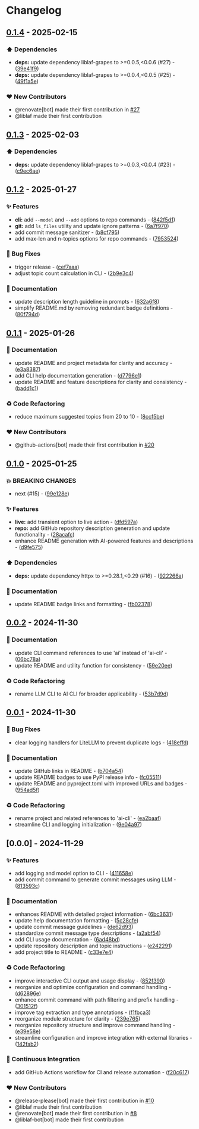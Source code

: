 # Changelog

## [0.1.4](https://github.com/liblaf/lime/compare/v0.1.3..v0.1.4) - 2025-02-15

### ⬆️ Dependencies

- **deps:** update dependency liblaf-grapes to >=0.0.5,<0.0.6 (#27) - ([39e41f9](https://github.com/liblaf/lime/commit/39e41f96013647c2d3f2975e56c28befa3e5e0dd))
- **deps:** update dependency liblaf-grapes to >=0.0.4,<0.0.5 (#25) - ([49f1a5e](https://github.com/liblaf/lime/commit/49f1a5eda51fa4c75391394d149676594ca5d7f9))

### ❤️ New Contributors

- @renovate[bot] made their first contribution in [#27](https://github.com/liblaf/lime/pull/27)
- @liblaf made their first contribution

## [0.1.3](https://github.com/liblaf/lime/compare/v0.1.2..v0.1.3) - 2025-02-03

### ⬆️ Dependencies

- **deps:** update dependency liblaf-grapes to >=0.0.3,<0.0.4 (#23) - ([c9ec6ae](https://github.com/liblaf/lime/commit/c9ec6ae8c23ef22ecbec4553a1242fe15f1d7143))

## [0.1.2](https://github.com/liblaf/lime/compare/v0.1.1..v0.1.2) - 2025-01-27

### ✨ Features

- **cli:** add `--model` and `--add` options to repo commands - ([842f5d1](https://github.com/liblaf/lime/commit/842f5d11ae4adc77b0cb0f8bb0e21217ad2a6c51))
- **git:** add `ls_files` utility and update ignore patterns - ([6a7f970](https://github.com/liblaf/lime/commit/6a7f97040eb4dfb4b7c235ef22a2d718fbbc0849))
- add commit message sanitizer - ([b8cf795](https://github.com/liblaf/lime/commit/b8cf795c3eae7655ba2debbabd7c369ae9a3e572))
- add max-len and n-topics options for repo commands - ([7953524](https://github.com/liblaf/lime/commit/79535242376f9175935d6f12472fe63862c64f7f))

### 🐛 Bug Fixes

- trigger release - ([cef7aaa](https://github.com/liblaf/lime/commit/cef7aaa23ed34c772401df5589f4088304961b43))
- adjust topic count calculation in CLI - ([2b9e3c4](https://github.com/liblaf/lime/commit/2b9e3c4d60d38633d8f1d4bd199394a37892e7c1))

### 📝 Documentation

- update description length guideline in prompts - ([632a6f8](https://github.com/liblaf/lime/commit/632a6f8359c4c9bc8eeb13cec3cfafab935a3b7c))
- simplify README.md by removing redundant badge definitions - ([80f794d](https://github.com/liblaf/lime/commit/80f794d29f6d5c16151196b2d87812a51afbc434))

## [0.1.1](https://github.com/liblaf/lime/compare/v0.1.0..v0.1.1) - 2025-01-26

### 📝 Documentation

- update README and project metadata for clarity and accuracy - ([e3a8387](https://github.com/liblaf/lime/commit/e3a838756263a72eeb1273402fde6d1bafaaf757))
- add CLI help documentation generation - ([d7796e1](https://github.com/liblaf/lime/commit/d7796e11a36cd499871447a15233c40d98dfebd8))
- update README and feature descriptions for clarity and consistency - ([badd1c1](https://github.com/liblaf/lime/commit/badd1c10c6c581a1fd3c95b4d9bad308ee7ded7d))

### ♻ Code Refactoring

- reduce maximum suggested topics from 20 to 10 - ([8ccf5be](https://github.com/liblaf/lime/commit/8ccf5be073607f971a957f2d719a5733129ea858))

### ❤️ New Contributors

- @github-actions[bot] made their first contribution in [#20](https://github.com/liblaf/lime/pull/20)

## [0.1.0](https://github.com/liblaf/lime/compare/v0.0.2..v0.1.0) - 2025-01-25

### 💥 BREAKING CHANGES

- next (#15) - ([99e128e](https://github.com/liblaf/lime/commit/99e128eefa52fa4b07ad9a404a892eca728b48a0))

### ✨ Features

- **live:** add transient option to live action - ([dfd597a](https://github.com/liblaf/lime/commit/dfd597ad4e7996b6060d37b92a19df5e54014df8))
- **repo:** add GitHub repository description generation and update functionality - ([28acafc](https://github.com/liblaf/lime/commit/28acafcdd5dcd2a814b34bfb3978ae390e00b8f7))
- enhance README generation with AI-powered features and descriptions - ([d9fe575](https://github.com/liblaf/lime/commit/d9fe575120335e3d020d539d8427173be328f55d))

### ⬆️ Dependencies

- **deps:** update dependency httpx to >=0.28.1,<0.29 (#16) - ([922266a](https://github.com/liblaf/lime/commit/922266ab523672eabfc2d5a963fb36b5912cb7a9))

### 📝 Documentation

- update README badge links and formatting - ([fb02378](https://github.com/liblaf/lime/commit/fb0237827bf5243369fb99dbfdba96c559179a29))

## [0.0.2](https://github.com/liblaf/lime/compare/v0.0.1..v0.0.2) - 2024-11-30

### 📝 Documentation

- update CLI command references to use 'ai' instead of 'ai-cli' - ([06bc78a](https://github.com/liblaf/lime/commit/06bc78a861c91bd06c5050e146075684b80d186c))
- update README and utility function for consistency - ([59e20ee](https://github.com/liblaf/lime/commit/59e20ee575057d7b5f75c84bb3810e4b93066d21))

### ♻ Code Refactoring

- rename LLM CLI to AI CLI for broader applicability - ([53b7d9d](https://github.com/liblaf/lime/commit/53b7d9d9ad2e4e25703df9e0e0cce5f3ffbed7c0))

## [0.0.1](https://github.com/liblaf/lime/compare/v0.0.0..v0.0.1) - 2024-11-30

### 🐛 Bug Fixes

- clear logging handlers for LiteLLM to prevent duplicate logs - ([418effd](https://github.com/liblaf/lime/commit/418effd5caa375abc7f4dff2883be84c2e1e9b82))

### 📝 Documentation

- update GitHub links in README - ([b704a54](https://github.com/liblaf/lime/commit/b704a54f11dd769af19a95a07b744ea5e26cf524))
- update README badges to use PyPI release info - ([fc05511](https://github.com/liblaf/lime/commit/fc0551153817065c7e35c9c9759005b4f0a3ff96))
- update README and pyproject.toml with improved URLs and badges - ([954ad5f](https://github.com/liblaf/lime/commit/954ad5f6b0d321e49689f530e36ce0fdb5ab92e1))

### ♻ Code Refactoring

- rename project and related references to 'ai-cli' - ([ea2baaf](https://github.com/liblaf/lime/commit/ea2baaf45ac5bac8e3c1cd20afe24cca42ffe573))
- streamline CLI and logging initialization - ([9e04a97](https://github.com/liblaf/lime/commit/9e04a97e14bacda010ea0cda02d0684938637902))

## [0.0.0] - 2024-11-29

### ✨ Features

- add logging and model option to CLI - ([411658e](https://github.com/liblaf/lime/commit/411658e59ecc7da9e3eebb57360a2795100f8022))
- add commit command to generate commit messages using LLM - ([813593c](https://github.com/liblaf/lime/commit/813593ce3009390eaf9b92e6c256c031cb35133e))

### 📝 Documentation

- enhances README with detailed project information - ([6bc3631](https://github.com/liblaf/lime/commit/6bc363106b0acd8f2e83a43094fc80ba3f216c45))
- update help documentation formatting - ([5c28cfe](https://github.com/liblaf/lime/commit/5c28cfe8521110e25c351d0970cf2bed17215ea4))
- update commit message guidelines - ([de62d93](https://github.com/liblaf/lime/commit/de62d93c4bfcc61d54f8c38478f5214cdee66342))
- standardize commit message type descriptions - ([a2abf54](https://github.com/liblaf/lime/commit/a2abf549ae7e90002867446963f4a8ff5eac912e))
- add CLI usage documentation - ([6ad48bd](https://github.com/liblaf/lime/commit/6ad48bd1073e97f790450e0c4ad42c114315f0e6))
- update repository description and topic instructions - ([e242291](https://github.com/liblaf/lime/commit/e242291a557a6dcb480fe685bdf16666d75c1818))
- add project title to README - ([c33e7e4](https://github.com/liblaf/lime/commit/c33e7e4a67271a6cd7dcb814e94bcc7a63909d77))

### ♻ Code Refactoring

- improve interactive CLI output and usage display - ([852f390](https://github.com/liblaf/lime/commit/852f39090c318695690b01703537dcd13ca8383e))
- reorganize and optimize configuration and command handling - ([d62896e](https://github.com/liblaf/lime/commit/d62896e4650eb8eb971d58f4eaab6dc5dc780e03))
- enhance commit command with path filtering and prefix handling - ([301512f](https://github.com/liblaf/lime/commit/301512f191a415dabcaa2bc1a05d71ab17b95964))
- improve tag extraction and type annotations - ([f1fbca3](https://github.com/liblaf/lime/commit/f1fbca3a80a35c3993071c387246681e013a3930))
- reorganize module structure for clarity - ([239e765](https://github.com/liblaf/lime/commit/239e765236374126eb2ee696f68851cc70209fb2))
- reorganize repository structure and improve command handling - ([e39e58e](https://github.com/liblaf/lime/commit/e39e58e07e10f98cbb30d36cdf38bce4923ca753))
- streamline configuration and improve integration with external libraries - ([142fab2](https://github.com/liblaf/lime/commit/142fab2a8c42b4df2792188d1f08054069f9c0b6))

### 🔧 Continuous Integration

- add GitHub Actions workflow for CI and release automation - ([f20c617](https://github.com/liblaf/lime/commit/f20c617038972d5ecbc395323d6face1785b2918))

### ❤️ New Contributors

- @release-please[bot] made their first contribution in [#10](https://github.com/liblaf/lime/pull/10)
- @liblaf made their first contribution
- @renovate[bot] made their first contribution in [#8](https://github.com/liblaf/lime/pull/8)
- @liblaf-bot[bot] made their first contribution
